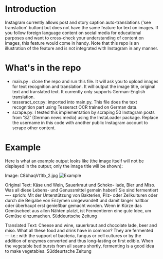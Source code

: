 # Introduction
Instagram currently allows post and story caption auto-translations ('see translation' button) but does not have the same feature for text on images. If you follow foreign language content on social media for educational purposes and want to cross-check your understanding of content on images, this feature would come in handy. Note that this repo is an illustration of the feature and is not integrated with Instagram in any manner. 

# What's in the repo 
- main.py : clone the repo and run this file. It will ask you to upload images for text recognition and translation. It will output the image title, original text and translated text. It currently only supports German-English translation. 
- tesseract_ocr.py: imported into main.py. This file does the text recognition part using Tesseract OCR trained on German data. 
- scrape.py: I tested this implementation by scraping 50 Instagram posts from 'SZ' (German news media) using the InstaLoader package. Replace the username in this code with another public Instagram account to scrape other content. 

# Example 
Here is what an example output looks like (the image itself will not be displayed in the output; only the image title will be shown):

Image: C8bhaqVt1tb_2.jpg
![Example](https://github.com/manishavenkat/translate-this-post/blob/main/C8bhaqVt1tb_2.jpg?raw=true
)

Original Text: Käse und Wein, Sauerkraut und Schoko-
lade, Bier und Miso. Was all diese Lebens-
und Genussmittel gemein haben?
Sie sind fermentiert —- sprich: Mit der
Unterstützung von Bakterien, Pilz- oder
Zellkulturen oder durch die Beigabe von
Enzymen umgewandelt und damit länger
haltbar oder überhaupt erst genießbar
gemacht worden.
Wenn in Kürze das Gemüsebeet aus allen
Nähten platzt, ist Fermentieren eine gute
Idee, um Gemüse einzumachen.
Süddeurtsche Zeitung

Translated Text: Cheese and wine, sauerkraut and chocolate lade, beer and miso. What all these food and drink have in common? They are fermented — i.e.: with the support of bacteria, fungus or cell cultures or by the addition of enzymes converted and thus long-lasting or first edible. When the vegetable bed bursts from all seams shortly, fermenting is a good idea to make vegetables. Süddeurtsche Zeitung

